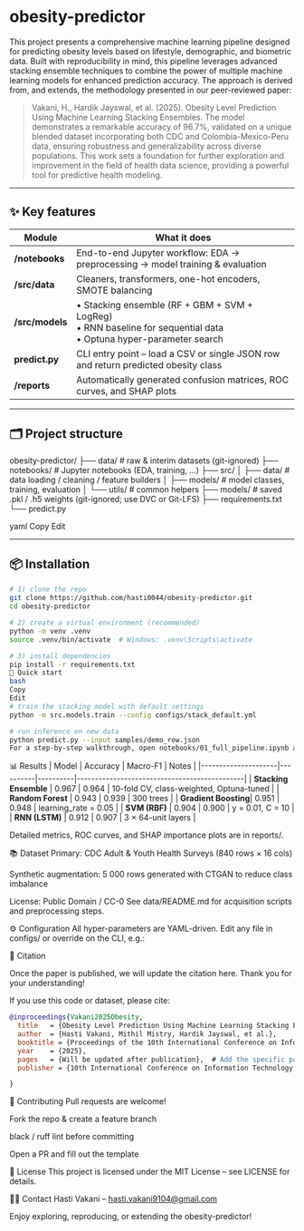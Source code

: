 
# obesity-predictor
This project presents a comprehensive machine learning pipeline designed for predicting obesity levels based on lifestyle, demographic, and biometric data. Built with reproducibility in mind, this pipeline leverages advanced stacking ensemble techniques to combine the power of multiple machine learning models for enhanced prediction accuracy. The approach is derived from, and extends, the methodology presented in our peer-reviewed paper:

>Vakani, H., Hardik Jayswal, et al. (2025). Obesity Level Prediction Using Machine Learning Stacking Ensembles.
>The model demonstrates a remarkable accuracy of 96.7%, validated on a unique blended dataset incorporating both CDC and Colombia-Mexico-Peru data, ensuring robustness and generalizability across diverse populations. This work sets a foundation for further exploration and improvement in the field of health data science, providing a powerful tool for predictive health modeling.


---

## ✨ Key features
| Module | What it does |
|--------|--------------|
| **/notebooks** | End-to-end Jupyter workflow: EDA → preprocessing → model training & evaluation |
| **/src/data** | Cleaners, transformers, one-hot encoders, SMOTE balancing |
| **/src/models** | • Stacking ensemble (RF + GBM + SVM + LogReg) <br>• RNN baseline for sequential data <br>• Optuna hyper-parameter search |
| **predict.py** | CLI entry point – load a CSV or single JSON row and return predicted obesity class |
| **/reports** | Automatically generated confusion matrices, ROC curves, and SHAP plots |

---

## 🗂️ Project structure
obesity-predictor/
├── data/ # raw & interim datasets (git-ignored)
├── notebooks/ # Jupyter notebooks (EDA, training, …)
├── src/
│ ├── data/ # data loading / cleaning / feature builders
│ ├── models/ # model classes, training, evaluation
│ └── utils/ # common helpers
├── models/ # saved .pkl / .h5 weights (git-ignored; use DVC or Git-LFS)
├── requirements.txt
└── predict.py

yaml
Copy
Edit

---

## 📦 Installation
```bash
# 1) clone the repo
git clone https://github.com/hasti0044/obesity-predictor.git
cd obesity-predictor

# 2) create a virtual environment (recommended)
python -m venv .venv
source .venv/bin/activate  # Windows: .venv\Scripts\activate

# 3) install dependencies
pip install -r requirements.txt
🚀 Quick start
bash
Copy
Edit
# train the stacking model with default settings
python -m src.models.train --config configs/stack_default.yml

# run inference on new data
python predict.py --input samples/demo_row.json
For a step-by-step walkthrough, open notebooks/01_full_pipeline.ipynb and run each cell.
```

📊 Results
| Model               | Accuracy | Macro-F1 | Notes                                        |
|---------------------|----------|----------|----------------------------------------------|
| **Stacking Ensemble** | 0.967    | 0.964    | 10-fold CV, class-weighted, Optuna-tuned     |
| **Random Forest**    | 0.943    | 0.939    | 300 trees                                   |
| **Gradient Boosting**| 0.951    | 0.948    | learning_rate = 0.05                        |
| **SVM (RBF)**        | 0.904    | 0.900    | y = 0.01, C = 10                            |
| **RNN (LSTM)**       | 0.912    | 0.907    | 3 × 64-unit layers                          |


Detailed metrics, ROC curves, and SHAP importance plots are in reports/.

📚 Dataset
Primary: CDC Adult & Youth Health Surveys (840 rows × 16 cols)

Synthetic augmentation: 5 000 rows generated with CTGAN to reduce class imbalance

License: Public Domain / CC-0
See data/README.md for acquisition scripts and preprocessing steps.

⚙️ Configuration
All hyper-parameters are YAML-driven.
Edit any file in configs/ or override on the CLI, e.g.:

📝 Citation

Once the paper is published, we will update the citation here. Thank you for your understanding!

If you use this code or dataset, please cite:

```bibtex
@inproceedings{Vakani2025Obesity,
  title   = {Obesity Level Prediction Using Machine Learning Stacking Ensembles},
  author  = {Hasti Vakani, Mithil Mistry, Hardik Jayswal, et al.},
  booktitle = {Proceedings of the 10th International Conference on Information Technology and Computer Science (ICTCS 2025)},
  year    = {2025},
  pages   = {Will be updated after publication},  # Add the specific page range once available
  publisher = {10th International Conference on Information Technology and Computer Science (ICTCS 2025)},  # Replace with actual publisher name

}
```
🤝 Contributing
Pull requests are welcome!

Fork the repo & create a feature branch

black / ruff lint before committing

Open a PR and fill out the template

📄 License
This project is licensed under the MIT License – see LICENSE for details.

🙋‍♀️ Contact
Hasti Vakani – hasti.vakani9104@gmail.com

Enjoy exploring, reproducing, or extending the obesity-predictor! 

